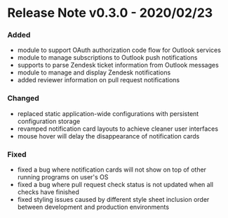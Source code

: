 # Release Note v0.3.0 - 2020/02/23

### Added

* module to support OAuth authorization code flow for Outlook services
* module to manage subscriptions to Outlook push notifications
* supports to parse Zendesk ticket information from Outlook messages
* module to manage and display Zendesk notifications
* added reviewer information on pull request notifications

### Changed

* replaced static application-wide configurations with persistent configuration storage
* revamped notification card layouts to achieve cleaner user interfaces
* mouse hover will delay the disappearance of notification cards

### Fixed

* fixed a bug where notification cards will not show on top of other running programs on user's OS
* fixed a bug where pull request check status is not updated when all checks have finished
* fixed styling issues caused by different style sheet inclusion order between development and production environments
